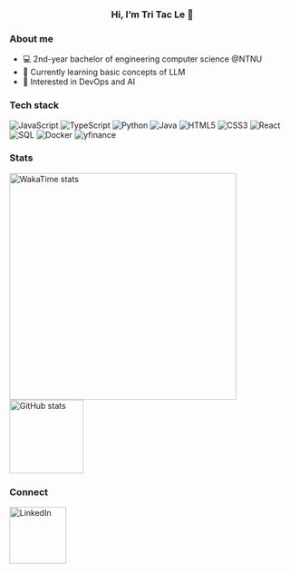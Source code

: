 <h3 align="center">Hi, I’m Tri Tac Le 👋</h3>

### About me
- 💻 2nd-year bachelor of engineering computer science @NTNU   
- 🌱 Currently learning basic concepts of LLM  
- 🎯 Interested in DevOps and AI  

### Tech stack
![JavaScript](https://img.shields.io/badge/JavaScript-F7DF1E?logo=javascript&logoColor=black)
![TypeScript](https://img.shields.io/badge/TypeScript-3178C6?logo=typescript&logoColor=white)
![Python](https://img.shields.io/badge/Python-3776AB?logo=python&logoColor=white)
![Java](https://img.shields.io/badge/Java-ED8B00?logo=openjdk&logoColor=white)
![HTML5](https://img.shields.io/badge/HTML5-E34F26?logo=html5&logoColor=white)
![CSS3](https://img.shields.io/badge/CSS3-1572B6?logo=css3&logoColor=white)
![React](https://img.shields.io/badge/React-61DAFB?logo=react&logoColor=black)
![SQL](https://img.shields.io/badge/SQL-4479A1?logo=mysql&logoColor=white)
![Docker](https://img.shields.io/badge/Docker-2496ED?logo=docker&logoColor=white)
![yfinance](https://img.shields.io/badge/yfinance-6001D2?logo=yahoo&logoColor=white)

### Stats
<!-- Keep the cards, move them lower -->
<p align="left">
  <img src="https://github-readme-stats.vercel.app/api/wakatime?username=TriTacLe&layout=compact&theme=radical&hide=other" alt="WakaTime stats" height="400">
  <img src="https://github-readme-stats.vercel.app/api?username=TriTacLe&show_icons=true&theme=radical" alt="GitHub stats" height="130">
</p>

### Connect
 <a href="https://www.linkedin.com/in/tri-tac-le-a918a2236/" target="_blank" rel="noopener noreferrer">
    <img
      src="https://custom-icon-badges.demolab.com/badge/LinkedIn-0A66C2?logo=linkedin-white&logoColor=fff"
      alt="LinkedIn"
      width="100px"
    />
  </a>
</p>

